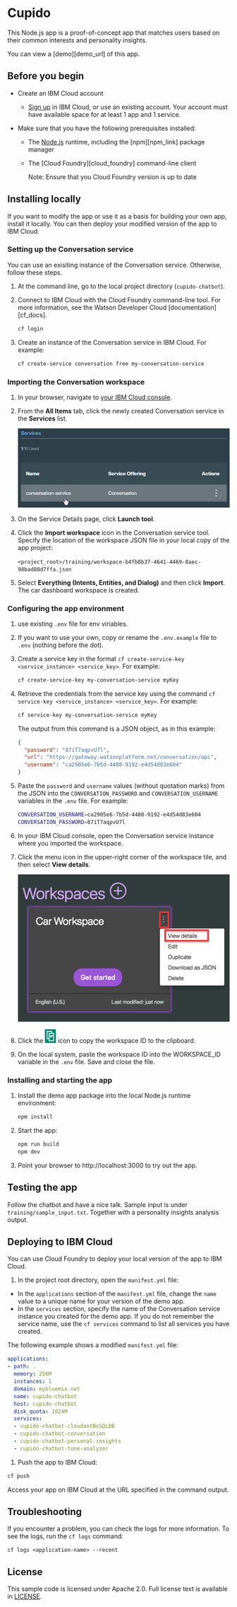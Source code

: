 # Cupido

This Node.js app is a proof-of-concept app that matches users based on their common interests and personality insights.

You can view a [demo][demo_url] of this app.

## Before you begin

* Create an IBM Cloud account
  * [Sign up](https://console.ng.bluemix.net/registration/?target=/catalog/%3fcategory=watson) in IBM Cloud, or use an existing account. Your account must have available space for at least 1 app and 1 service.
* Make sure that you have the following prerequisites installed:

  * The [Node.js](https://nodejs.org/#download) runtime, including the [npm][npm_link] package manager
  * The [Cloud Foundry][cloud_foundry] command-line client

    Note: Ensure that you Cloud Foundry version is up to date

## Installing locally

If you want to modify the app or use it as a basis for building your own app, install it locally. You can then deploy your modified version of the app to IBM Cloud.

### Setting up the Conversation service

You can use an exisiting instance of the Conversation service. Otherwise, follow these steps.

1. At the command line, go to the local project directory (`cupido-chatbot`).

1. Connect to IBM Cloud with the Cloud Foundry command-line tool. For more information, see the Watson Developer Cloud [documentation][cf_docs].

   ```bash
   cf login
   ```

1. Create an instance of the Conversation service in IBM Cloud. For example:

   ```bash
   cf create-service conversation free my-conversation-service
   ```

### Importing the Conversation workspace

1. In your browser, navigate to [your IBM Cloud console](https://console.ng.bluemix.net/dashboard/services).

1. From the **All Items** tab, click the newly created Conversation service in the **Services** list.

   ![Screen capture of Services list](readme_images/conversation_service.png)

1. On the Service Details page, click **Launch tool**.

1. Click the **Import workspace** icon in the Conversation service tool. Specify the location of the workspace JSON file in your local copy of the app project:

   `<project_root>/training/workspace-b4fb8b37-4641-4469-8aec-98bad80d7ffa.json`

1. Select **Everything (Intents, Entities, and Dialog)** and then click **Import**. The car dashboard workspace is created.

### Configuring the app environment

1. use existing `.env` file for env viriables.

1. If you want to use your own, copy or rename the `.env.example` file to `.env` (nothing before the dot).

1. Create a service key in the format `cf create-service-key <service_instance> <service_key>`. For example:

   ```bash
   cf create-service-key my-conversation-service myKey
   ```

1. Retrieve the credentials from the service key using the command `cf service-key <service_instance> <service_key>`. For example:

   ```bash
   cf service-key my-conversation-service myKey
   ```

   The output from this command is a JSON object, as in this example:

   ```JSON
   {
     "password": "87iT7aqpvU7l",
     "url": "https://gateway.watsonplatform.net/conversation/api",
     "username": "ca2905e6-7b5d-4408-9192-e4d54d83e604"
   }
   ```

1. Paste the `password` and `username` values (without quotation marks) from the JSON into the `CONVERSATION_PASSWORD` and `CONVERSATION_USERNAME` variables in the `.env` file. For example:

   ```bash
   CONVERSATION_USERNAME=ca2905e6-7b5d-4408-9192-e4d54d83e604
   CONVERSATION_PASSWORD=87iT7aqpvU7l
   ```

1. In your IBM Cloud console, open the Conversation service instance where you imported the workspace.

1. Click the menu icon in the upper-right corner of the workspace tile, and then select **View details**.

   ![Screen capture of workspace tile menu](readme_images/workspace_details.png)

1. Click the ![Copy](readme_images/copy_icon.png) icon to copy the workspace ID to the clipboard.

1. On the local system, paste the workspace ID into the WORKSPACE_ID variable in the `.env` file. Save and close the file.

### Installing and starting the app

1. Install the demo app package into the local Node.js runtime environment:

   ```bash
   npm install
   ```

1. Start the app:

   ```bash
   npm run build
   npm dev
   ```

1. Point your browser to http://localhost:3000 to try out the app.

## Testing the app

Follow the chatbot and have a nice talk. Sample input is under `training/sample_input.txt`. Together with a personality insights analysis output.

## Deploying to IBM Cloud

You can use Cloud Foundry to deploy your local version of the app to IBM Cloud.

1. In the project root directory, open the `manifest.yml` file:

* In the `applications` section of the `manifest.yml` file, change the `name` value to a unique name for your version of the demo app.
* In the `services` section, specify the name of the Conversation service instance you created for the demo app. If you do not remember the service name, use the `cf services` command to list all services you have created.

The following example shows a modified `manifest.yml` file:

```yml
applications:
- path: .
  memory: 256M
  instances: 1
  domain: mybluemix.net
  name: cupido-chatbot
  host: cupido-chatbot
  disk_quota: 1024M
  services:
  - cupido-chatbot-cloudantNoSQLDB
  - cupido-chatbot-conversation
  - cupido-chatbot-personal-insights
  - cupido-chatbot-tone-analyzer
```

1. Push the app to IBM Cloud:

```bash
cf push
```

Access your app on IBM Cloud at the URL specified in the command output.

## Troubleshooting

If you encounter a problem, you can check the logs for more information. To see the logs, run the `cf logs` command:

```none
cf logs <application-name> --recent
```

## License

This sample code is licensed under Apache 2.0.
Full license text is available in [LICENSE](LICENSE).
